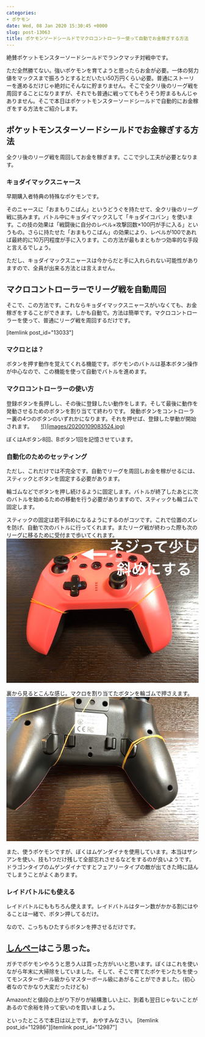 ```yaml
---
categories:
- ポケモン
date: Wed, 08 Jan 2020 15:30:45 +0000
slug: post-13063
title: ポケモンソードシールドでマクロコントローラー使って自動でお金稼ぎする方法
---
```


絶賛ポケットモンスターソードシールドでランクマッチ対戦中です。

ただ全然勝てない。強いポケモンを育てようと思ったらお金が必要。一体の努力値をマックスまで振ろうとするとだいたい50万円くらい必要。普通にストーリーを進めるだけじゃ絶対にそんなに貯まりません。そこで全クリ後のリーグ戦を周回することになりますが、それでも普通に戦っててもそうそう貯まるもんじゃありません。そこで本日はポケットモンスターソードシールドで自動的にお金稼ぎをする方法をご紹介します。

<!--more--> 
<h2>ポケットモンスターソードシールドでお金稼ぎする方法</h2>
全クリ後のリーグ戦を周回してお金を稼ぎます。ここで少し工夫が必要となります。

<h3>キョダイマックスニャース</h3>
早期購入者特典の特殊なポケモンです。

そのニャースに「おまもりこばん」というどうぐを持たせて、全クリ後のリーグ戦に挑みます。バトル中にキョダイマックスして「キョダイコバン」を使います。この技の効果は「戦闘後に自分のレベル×攻撃回数×100円が手に入る」というもの。さらに持たせた「おまもりこばん」の効果により、レベルが100であれば最終的に10万円程度が手に入ります。この方法が最もまともかつ効率的な手段と言えるでしょう。

ただし、キョダイマックスニャースは今からだと手に入れられない可能性がありますので、全員が出来る方法とは言えません。

<h2>マクロコントローラーでリーグ戦を自動周回</h2>
そこで、この方法です。これならキョダイマックスニャースがいなくても、お金稼ぎをすることができます。しかも自動で。方法は簡単です。マクロコントローラーを使って、普通にリーグ戦を周回するだけです。

[itemlink post_id="13033"]

<h3>マクロとは？</h3>
ボタンを押す動作を覚えてくれる機能です。ポケモンのバトルは基本ボタン操作が中心なので、この機能を使って自動でバトルを進めます。

<h3>マクロコントローラーの使い方</h3>
登録ボタンを長押しし、その後に登録したい動作をします。そして最後に動作を発動させるためのボタンを割り当てて終わりです。
発動ボタンをコントローラー裏の4つのボタンのいずれかになります。それを押せば、登録した挙動が開始されます。
　
<a href="images/20200109083524.jpg">![](images/20200109083524.jpg)</a>

ぼくはAボタン8回、Bボタン1回を記憶させています。

<h3>自動化のためのセッティング</h3>
ただし、これだけでは不完全です。自動でリーグを周回しお金を稼がせるには、スティックとボタンを固定する必要があります。

輪ゴムなどでボタンを押し続けるように固定します。バトルが終了したあとに次のバトルを始めるための移動を行う必要がありますので、スティックも輪ゴムで固定します。

スティックの固定は若干斜めになるようにするのがコツです。これで位置のズレを防げ、自動で次のバトルに行ってくれます。またリーグ戦が終わった際も次のリーグに移るために受付まで歩いてくれます。
<a href="images/20200109083528.jpg">![](images/20200109083528.jpg)</a>

裏から見るとこんな感じ。マクロを割り当てたボタンを輪ゴムで押さえます。
<a href="images/20200109083534.jpg">![](images/20200109083534.jpg)</a>


また、使うポケモンですが、ぼくはムゲンダイナを使用しています。本当はザシアンを使い、技も1つだけ残して全部忘れさせるなどをするのが良いようです。ドラゴンタイプのムゲンダイナですとフェアリータイプの敵が出てきた時に詰んでしまうことがよくあります。


<h3>レイドバトルにも使える</h3>
レイドバトルにももちろん使えます。レイドバトルはターン数がかかる割にはやることは一緒で、ボタン押してるだけ。

なので、こっちもひたすらボタンを押させるだけです。

<h2><a href="https://twitter.com/s_s_p_y">しんぺー</a>はこう思った。</h2>
ガチでポケモンやろうと思う人は買った方がいいと思います。ぼくはこれを使いながら年末に大掃除をしていました。そして、そこで育てたポケモンたちを使ってモンスターボール級からマスターボール級にあがることができました。(初心者なのでかなり大変だったけども)

Amazonだと値段の上がり下がりが結構激しい上に、到着も翌日じゃないことがあるので余裕を持って安いのを買いましょう。

といったところで本日は以上です。
おやすみなさい。
[itemlink post_id="12986"][itemlink post_id="12987"]